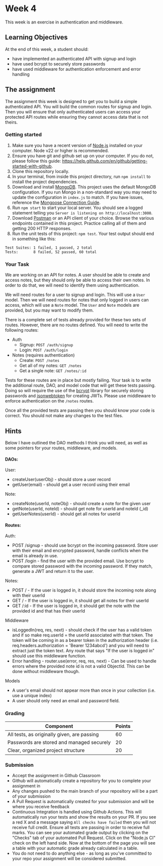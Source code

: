 # Week 4

This week is an exercise in authentication and middleware.

## Learning Objectives

At the end of this week, a student should:

- have implemented an authenticated API with signup and login
- have used bcrypt to securely store passwords
- have used middleware for authentication enforcement and error handling

## The assignment

The assignment this week is designed to get you to build a simple authenticated API. You will build the common routes for signup and login. Then you will ensure that only authenticated users can access your protected API routes while ensuring they cannot access data that is not theirs.

### Getting started

1. Make sure you have a recent version of [Node.js](https://nodejs.org/en/download/) installed on your computer. Node v22 or higher is recommended.
2. Ensure you have git and github set up on your computer. If you do not, please follow this guide: https://help.github.com/en/github/getting-started-with-github.
3. Clone this repository locally.
4. In your terminal, from inside this project directory, run `npm install` to install the project dependencies.
5. Download and install [MongoDB](https://www.mongodb.com/try/download/community). This project uses the default MongoDB configuration. If you run Mongo in a non-standard way you may need to update the configuration in `index.js` to match. If you have issues, reference the [Mongoose Connection Guide](https://mongoosejs.com/docs/connections.html).
6. Run `npm start` to start your local server. You should see a logged statement telling you `Server is listening on http://localhost:3000`.
7. Download [Postman](https://www.postman.com/) or an API client of your choice. Browse the various endpoints contained in this project. Practice calling all of them and getting 200 HTTP responses.
8. Run the unit tests of this project: `npm test`. Your test output should end in something like this:

```
Test Suites: 1 failed, 1 passed, 2 total
Tests:       8 failed, 52 passed, 60 total
```

### Your Task

We are working on an API for notes. A user should be able to create and access notes, but they should only be able to access their own notes. In order to do that, we will need to identify them using authentication.

We will need routes for a user to signup and login. This will use a `User` model. Then we will need routes for notes that only logged in users can access, which will use a `Note` model. The `User` and `Note` models are provided, but you may want to modify them.

There is a complete set of tests already provided for these two sets of routes. However, there are no routes defined. You will need to write the following routes:

- Auth
  - Signup: `POST /auth/signup`
  - Login: `POST /auth/login`
- Notes (requires authentication)
  - Create: `POST /notes`
  - Get all of my notes: `GET /notes`
  - Get a single note: `GET /notes/:id`

Tests for these routes are in place but mostly failing. Your task is to write the additional route, DAO, and model code that will get these tests passing. Doing so will require the use of the [bcrypt](https://www.npmjs.com/package/bcrypt) library for securely storing passwords and [jsonwebtoken](https://www.npmjs.com/package/jsonwebtoken) for creating JWTs. Please use middleware to enforce authentication on the `/notes` routes.

Once all the provided tests are passing then you should know your code is correct. You should not make any changes to the test files.

## Hints

Below I have outlined the DAO methods I think you will need, as well as some pointers for your routes, middleware, and models.

#### DAOs:

User:

- createUser(userObj) - should store a user record
- getUser(email) - should get a user record using their email

Note:

- createNote(userId, noteObj) - should create a note for the given user
- getNote(userId, noteId) - should get note for userId and noteId (\_id)
- getUserNotes(userId) - should get all notes for userId

#### Routes:

Auth:

- POST /signup - should use bcrypt on the incoming password. Store user with their email and encrypted password, handle conflicts when the email is already in use.
- POST /login - find the user with the provided email. Use bcrypt to compare stored password with the incoming password. If they match, generate a JWT and return it to the user.

Notes:

- POST / - If the user is logged in, it should store the incoming note along with their userId
- GET / - If the user is logged in, it should get all notes for their userId
- GET /:id - If the user is logged in, it should get the note with the provided id and that has their userId

Middleware

- isLoggedIn(req, res, next) - should check if the user has a valid token and if so make req.userId = the userId associated with that token. The token will be coming in as a bearer token in the authorization header (i.e. req.headers.authorization = 'Bearer 1234abcd') and you will need to extract just the token text. Any route that says "If the user is logged in" should use this middleware function.
- Error handling - router.use(error, req, res, next) - Can be used to handle errors where the provided note id is not a valid ObjectId. This can be done without middleware though.

Models

- A user's email should not appear more than once in your collection (i.e. use a unique index)
- A user should only need an email and password field.

### Grading

| Component                                   | Points |
| ------------------------------------------- | ------ |
| All tests, as originally given, are passing | 60     |
| Passwords are stored and managed securely   | 20     |
| Clear, organized project structure          | 20     |

### Submission

- Accept the assignment in Github Classroom
- Github will automatically create a repository for you to complete your assignment in
- Any changes pushed to the main branch of your repository will be a part of your submission
- A Pull Request is automatically created for your submission and will be where you receive feedback
- Continuous Integration is handled using Github Actions. This will automatically run your tests and show the results on your PR. If you see a red X and a message saying `All checks have failed` then you will not receive full credit. Ensure all tests are passing in order to receive full marks. You can see your automated grade output by clicking on the "Checks" tab of your automated Pull Request. Click on the "Node.js CI" check on the left hand side. Now at the bottom of the page you will see a table with your automatic grade already calculated in a table.
- You do not need to do anything else - as long as you've committed to your repo your assignment will be considered submitted.

